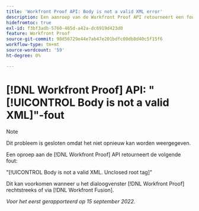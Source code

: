 ```yaml
---
title: 'Workfront Proof API: Body is not a valid XML error'
description: Een aanroep van de Workfront Proof API retourneert een fout.
hidefromtoc: true
exl-id: f3bf3adb-5760-465d-a42a-dc6919d423d0
feature: Workfront Proof
source-git-commit: 98d56729e44e7ab47e201bdfc00db8d40c5f15f6
workflow-type: tm+mt
source-wordcount: '59'
ht-degree: 0%

---
```


# [!DNL Workfront Proof] API: &quot;[!UICONTROL Body is not a valid XML]&quot;-fout

<!--On WFP and WFF TOCs-->

>[!NOTE]
>
>Dit probleem is gesloten omdat het niet opnieuw kan worden weergegeven.

Een oproep aan de [!DNL Workfront Proof] API retourneert de volgende fout:

&quot;[!UICONTROL Body is not a valid XML. Unclosed root tag]&quot;

Dit kan voorkomen wanneer u het dialoogvenster [!DNL Workfront Proof] rechtstreeks of via [!DNL Workfront Fusion].

_Voor het eerst gerapporteerd op 15 september 2022._
